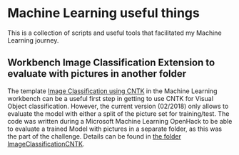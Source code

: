 # Machine Learning useful things 
This is a collection of scripts and useful tools that facilitated my Machine Learning journey. 

## Workbench Image Classification Extension to evaluate with pictures in another folder
The template [Image Classification using CNTK](https://docs.microsoft.com/en-us/azure/machine-learning/preview/scenario-image-classification-using-cntk) in the Machine Learning workbench can be a useful first step in getting to use CNTK for Visual Object classification. However, the current version (02/2018) only allows to evaluate the model with either a split of the picture set for training/test. The code was written during a Microsoft Machine Learning OpenHack to be able to evaluate a trained Model with pictures in a separate folder, as this was the part of the challenge. Details can be found in [the folder ImageClassificationCNTK](ImageClassificationCNTK/).
